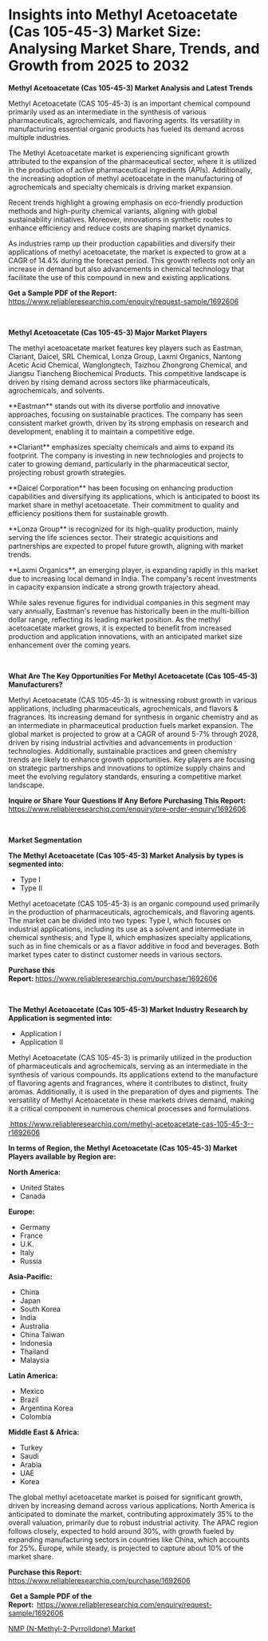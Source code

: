 <p><h1>Insights into Methyl Acetoacetate (Cas 105-45-3) Market Size: Analysing Market Share, Trends, and Growth from 2025 to 2032</h1></p><p><strong>Methyl Acetoacetate (Cas 105-45-3) Market Analysis and Latest Trends</strong></p>
<p><p>Methyl Acetoacetate (CAS 105-45-3) is an important chemical compound primarily used as an intermediate in the synthesis of various pharmaceuticals, agrochemicals, and flavoring agents. Its versatility in manufacturing essential organic products has fueled its demand across multiple industries. </p><p>The Methyl Acetoacetate market is experiencing significant growth attributed to the expansion of the pharmaceutical sector, where it is utilized in the production of active pharmaceutical ingredients (APIs). Additionally, the increasing adoption of methyl acetoacetate in the manufacturing of agrochemicals and specialty chemicals is driving market expansion. </p><p>Recent trends highlight a growing emphasis on eco-friendly production methods and high-purity chemical variants, aligning with global sustainability initiatives. Moreover, innovations in synthetic routes to enhance efficiency and reduce costs are shaping market dynamics. </p><p>As industries ramp up their production capabilities and diversify their applications of methyl acetoacetate, the market is expected to grow at a CAGR of 14.4% during the forecast period. This growth reflects not only an increase in demand but also advancements in chemical technology that facilitate the use of this compound in new and existing applications.</p></p>
<p><strong>Get a Sample PDF of the Report:&nbsp;</strong> <a href="https://www.reliableresearchiq.com/enquiry/request-sample/1692606?utm_campaign=2810&utm_medium=2&utm_source=Github&utm_content=ia&utm_term=27032025&utm_id=methyl-acetoacetate-cas-105-45-3">https://www.reliableresearchiq.com/enquiry/request-sample/1692606</a></p>
<p>&nbsp;</p>
<p><strong>Methyl Acetoacetate (Cas 105-45-3) Major Market Players</strong></p>
<p><p>The methyl acetoacetate market features key players such as Eastman, Clariant, Daicel, SRL Chemical, Lonza Group, Laxmi Organics, Nantong Acetic Acid Chemical, Wanglongtech, Taizhou Zhongrong Chemical, and Jiangsu Tiancheng Biochemical Products. This competitive landscape is driven by rising demand across sectors like pharmaceuticals, agrochemicals, and solvents.</p><p>**Eastman** stands out with its diverse portfolio and innovative approaches, focusing on sustainable practices. The company has seen consistent market growth, driven by its strong emphasis on research and development, enabling it to maintain a competitive edge. </p><p>**Clariant** emphasizes specialty chemicals and aims to expand its footprint. The company is investing in new technologies and projects to cater to growing demand, particularly in the pharmaceutical sector, projecting robust growth strategies.</p><p>**Daicel Corporation** has been focusing on enhancing production capabilities and diversifying its applications, which is anticipated to boost its market share in methyl acetoacetate. Their commitment to quality and efficiency positions them for sustainable growth.</p><p>**Lonza Group** is recognized for its high-quality production, mainly serving the life sciences sector. Their strategic acquisitions and partnerships are expected to propel future growth, aligning with market trends.</p><p>**Laxmi Organics**, an emerging player, is expanding rapidly in this market due to increasing local demand in India. The company's recent investments in capacity expansion indicate a strong growth trajectory ahead.</p><p>While sales revenue figures for individual companies in this segment may vary annually, Eastman's revenue has historically been in the multi-billion dollar range, reflecting its leading market position. As the methyl acetoacetate market grows, it is expected to benefit from increased production and application innovations, with an anticipated market size enhancement over the coming years.</p></p>
<p>&nbsp;</p>
<p><strong>What Are The Key Opportunities For Methyl Acetoacetate (Cas 105-45-3) Manufacturers?</strong></p>
<p><p>Methyl Acetoacetate (CAS 105-45-3) is witnessing robust growth in various applications, including pharmaceuticals, agrochemicals, and flavors & fragrances. Its increasing demand for synthesis in organic chemistry and as an intermediate in pharmaceutical production fuels market expansion. The global market is projected to grow at a CAGR of around 5-7% through 2028, driven by rising industrial activities and advancements in production technologies. Additionally, sustainable practices and green chemistry trends are likely to enhance growth opportunities. Key players are focusing on strategic partnerships and innovations to optimize supply chains and meet the evolving regulatory standards, ensuring a competitive market landscape.</p></p>
<p><strong>Inquire or Share Your Questions If Any Before Purchasing This Report:</strong> <a href="https://www.reliableresearchiq.com/enquiry/pre-order-enquiry/1692606?utm_campaign=2810&utm_medium=2&utm_source=Github&utm_content=ia&utm_term=27032025&utm_id=methyl-acetoacetate-cas-105-45-3">https://www.reliableresearchiq.com/enquiry/pre-order-enquiry/1692606</a></p>
<p>&nbsp;</p>
<p><strong>Market Segmentation</strong></p>
<p><strong>The Methyl Acetoacetate (Cas 105-45-3) Market Analysis by types is segmented into:</strong></p>
<p><ul><li>Type I</li><li>Type II</li></ul></p>
<p><p>Methyl acetoacetate (CAS 105-45-3) is an organic compound used primarily in the production of pharmaceuticals, agrochemicals, and flavoring agents. The market can be divided into two types: Type I, which focuses on industrial applications, including its use as a solvent and intermediate in chemical synthesis; and Type II, which emphasizes specialty applications, such as in fine chemicals or as a flavor additive in food and beverages. Both market types cater to distinct customer needs in various sectors.</p></p>
<p><strong>Purchase this Report:&nbsp;</strong><a href="https://www.reliableresearchiq.com/purchase/1692606?utm_campaign=2810&utm_medium=2&utm_source=Github&utm_content=ia&utm_term=27032025&utm_id=methyl-acetoacetate-cas-105-45-3">https://www.reliableresearchiq.com/purchase/1692606</a></p>
<p>&nbsp;</p>
<p><strong>The Methyl Acetoacetate (Cas 105-45-3) Market Industry Research by Application is segmented into:</strong></p>
<p><ul><li>Application I</li><li>Application II</li></ul></p>
<p><p>Methyl Acetoacetate (CAS 105-45-3) is primarily utilized in the production of pharmaceuticals and agrochemicals, serving as an intermediate in the synthesis of various compounds. Its applications extend to the manufacture of flavoring agents and fragrances, where it contributes to distinct, fruity aromas. Additionally, it is used in the preparation of dyes and pigments. The versatility of Methyl Acetoacetate in these markets drives demand, making it a critical component in numerous chemical processes and formulations.</p></p>
<p><a href="https://www.reliableresearchiq.com/methyl-acetoacetate-cas-105-45-3--r1692606?utm_campaign=2810&utm_medium=2&utm_source=Github&utm_content=ia&utm_term=27032025&utm_id=methyl-acetoacetate-cas-105-45-3">&nbsp;https://www.reliableresearchiq.com/methyl-acetoacetate-cas-105-45-3--r1692606</a></p>
<p><strong>In terms of Region, the Methyl Acetoacetate (Cas 105-45-3) Market Players available by Region are:</strong></p>
<p>
    <p> <strong> North America: </strong>
        <ul>
            <li>United States</li>
            <li>Canada</li>
        </ul>
        </p> 
    <p> <strong> Europe: </strong>
        <ul>
            <li>Germany</li>
            <li>France</li>
            <li>U.K.</li>
            <li>Italy</li>
            <li>Russia</li>
        </ul>
        </p> 
    <p> <strong> Asia-Pacific: </strong>
        <ul>
            <li>China</li>
            <li>Japan</li>
            <li>South Korea</li>
            <li>India</li>
            <li>Australia</li>
            <li>China Taiwan</li>
            <li>Indonesia</li>
            <li>Thailand</li>
            <li>Malaysia</li>
        </ul>
        </p> 
    <p> <strong> Latin America: </strong>
        <ul>
            <li>Mexico</li>
            <li>Brazil</li>
            <li>Argentina Korea</li>
            <li>Colombia</li>
        </ul>
        </p> 
    <p> <strong> Middle East & Africa: </strong>
        <ul>
            <li>Turkey</li>
            <li>Saudi</li>
            <li>Arabia</li>
            <li>UAE</li>
            <li>Korea</li>
        </ul>
    </p>
    </p>
<p><p>The global methyl acetoacetate market is poised for significant growth, driven by increasing demand across various applications. North America is anticipated to dominate the market, contributing approximately 35% to the overall valuation, primarily due to robust industrial activity. The APAC region follows closely, expected to hold around 30%, with growth fueled by expanding manufacturing sectors in countries like China, which accounts for 25%. Europe, while steady, is projected to capture about 10% of the market share.</p></p>
<p><strong>Purchase this Report: </strong><a href="https://www.reliableresearchiq.com/purchase/1692606?utm_campaign=2810&utm_medium=2&utm_source=Github&utm_content=ia&utm_term=27032025&utm_id=methyl-acetoacetate-cas-105-45-3">https://www.reliableresearchiq.com/purchase/1692606</a></p>
<p>&nbsp;<strong>Get a Sample PDF of the Report:&nbsp;&nbsp;</strong><a href="https://www.reliableresearchiq.com/enquiry/request-sample/1692606?utm_campaign=2810&utm_medium=2&utm_source=Github&utm_content=ia&utm_term=27032025&utm_id=methyl-acetoacetate-cas-105-45-3">https://www.reliableresearchiq.com/enquiry/request-sample/1692606</a></p>
<p><strong></strong></p>
<p><p><a href="https://github.com/sadimsamid/Market-Research-Report-List-1/blob/main/nmp-n-methyl-2-pyrrolidone-market.md?utm_campaign=2810&utm_medium=2&utm_source=Github&utm_content=ia&utm_term=27032025&utm_id=methyl-acetoacetate-cas-105-45-3">NMP (N-Methyl-2-Pyrrolidone) Market</a></p></p>